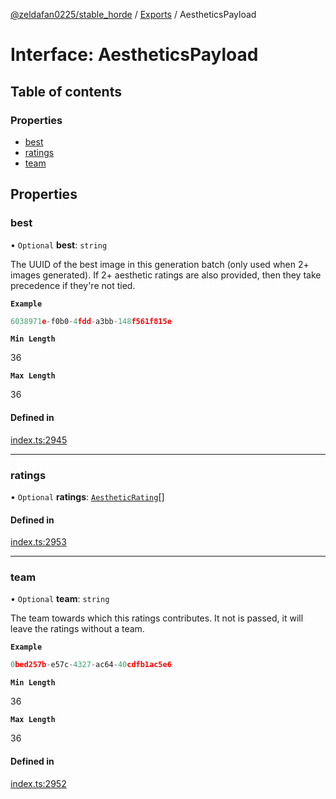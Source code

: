 [@zeldafan0225/stable_horde](../README.md) / [Exports](../modules.md) / AestheticsPayload

# Interface: AestheticsPayload

## Table of contents

### Properties

- [best](AestheticsPayload.md#best)
- [ratings](AestheticsPayload.md#ratings)
- [team](AestheticsPayload.md#team)

## Properties

### best

• `Optional` **best**: `string`

The UUID of the best image in this generation batch (only used when 2+ images generated). If 2+ aesthetic ratings are also provided, then they take precedence if they're not tied.

**`Example`**

```ts
6038971e-f0b0-4fdd-a3bb-148f561f815e
```

**`Min Length`**

36

**`Max Length`**

36

#### Defined in

[index.ts:2945](https://github.com/ZeldaFan0225/stable_horde/blob/c25ea19/index.ts#L2945)

___

### ratings

• `Optional` **ratings**: [`AestheticRating`](AestheticRating.md)[]

#### Defined in

[index.ts:2953](https://github.com/ZeldaFan0225/stable_horde/blob/c25ea19/index.ts#L2953)

___

### team

• `Optional` **team**: `string`

The team towards which this ratings contributes. It not is passed, it will leave the ratings without a team.

**`Example`**

```ts
0bed257b-e57c-4327-ac64-40cdfb1ac5e6
```

**`Min Length`**

36

**`Max Length`**

36

#### Defined in

[index.ts:2952](https://github.com/ZeldaFan0225/stable_horde/blob/c25ea19/index.ts#L2952)
